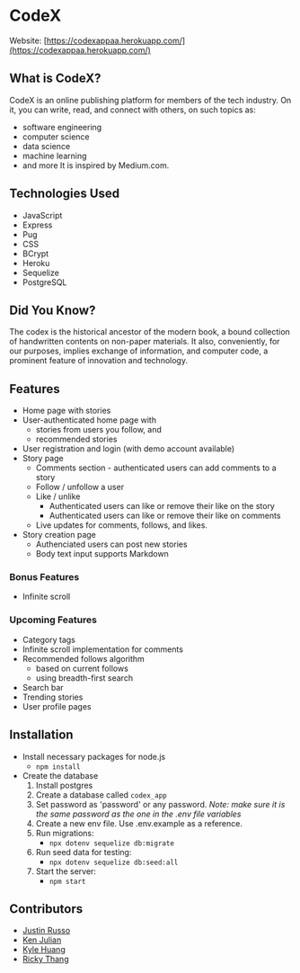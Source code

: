 # CodeX

Website: [https://codexappaa.herokuapp.com/](https://codexappaa.herokuapp.com/)

## What is CodeX?

CodeX is an online publishing platform for members of the tech industry.
On it, you can write, read, and connect with others, on such topics as:
- software engineering
- computer science
- data science
- machine learning
- and more
It is inspired by Medium.com.

## Technologies Used

- JavaScript
- Express
- Pug
- CSS
- BCrypt
- Heroku
- Sequelize
- PostgreSQL

## Did You Know?

The codex is the historical ancestor of the modern book, a bound collection of handwritten contents on non-paper materials. It also, conveniently, for our purposes, implies exchange of information, and computer code, a prominent feature of innovation and technology.

## Features

- Home page with stories
- User-authenticated home page with
	- stories from users you follow, and
	- recommended stories
- User registration and login (with demo account available)
- Story page
  - Comments section - authenticated users can add comments to a story
  - Follow / unfollow a user
  - Like / unlike
  	- Authenticated users can like or remove their like on the story
  	- Authenticated users can like or remove their like on comments
  - Live updates for comments, follows, and likes.
- Story creation page
  - Authenciated users can post new stories
  - Body text input supports Markdown

### Bonus Features

- Infinite scroll

### Upcoming Features

- Category tags
- Infinite scroll implementation for comments
- Recommended follows algorithm
  - based on current follows
  - using breadth-first search
- Search bar
- Trending stories
- User profile pages

## Installation

- Install necessary packages for node.js
  - ```npm install```
- Create the database
  1. Install postgres
  2. Create a database called ```codex_app```
  3. Set password as 'password' or any password. *Note: make sure it is the same password as the one in the .env file variables*
  4. Create a new env file. Use .env.example as a reference.
  5. Run migrations:
      - ``` npx dotenv sequelize db:migrate ```
  6. Run seed data for testing:
      - ```npx dotenv sequelize db:seed:all ```
  7. Start the server:
      - ```npm start```

## Contributors

- [Justin Russo](https://github.com/justinrusso)
- [Ken Julian](https://github.com/kenjulian)
- [Kyle Huang](https://github.com/kvh8899)
- [Ricky Thang](https://github.com/rickythewriter)
